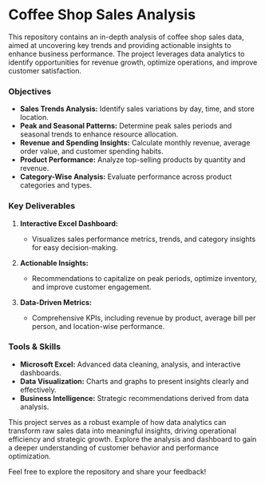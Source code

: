 # Coffee Shop Sales Analysis  

This repository contains an in-depth analysis of coffee shop sales data, aimed at uncovering key trends and providing actionable insights to enhance business performance. The project leverages data analytics to identify opportunities for revenue growth, optimize operations, and improve customer satisfaction.  

### Objectives  
- **Sales Trends Analysis:** Identify sales variations by day, time, and store location.  
- **Peak and Seasonal Patterns:** Determine peak sales periods and seasonal trends to enhance resource allocation.  
- **Revenue and Spending Insights:** Calculate monthly revenue, average order value, and customer spending habits.  
- **Product Performance:** Analyze top-selling products by quantity and revenue.  
- **Category-Wise Analysis:** Evaluate performance across product categories and types.  

### Key Deliverables  
1. **Interactive Excel Dashboard:**  
   - Visualizes sales performance metrics, trends, and category insights for easy decision-making.  

2. **Actionable Insights:**  
   - Recommendations to capitalize on peak periods, optimize inventory, and improve customer engagement.  

3. **Data-Driven Metrics:**  
   - Comprehensive KPIs, including revenue by product, average bill per person, and location-wise performance.  

### Tools & Skills  
- **Microsoft Excel:** Advanced data cleaning, analysis, and interactive dashboards.  
- **Data Visualization:** Charts and graphs to present insights clearly and effectively.  
- **Business Intelligence:** Strategic recommendations derived from data analysis.  

This project serves as a robust example of how data analytics can transform raw sales data into meaningful insights, driving operational efficiency and strategic growth. Explore the analysis and dashboard to gain a deeper understanding of customer behavior and performance optimization.  


Feel free to explore the repository and share your feedback!  

